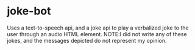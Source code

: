 # joke-bot
Uses a text-to-speech api, and a joke api to play a verbalized joke to the user through an audio HTML element. NOTE:I did not write any of these jokes, and the messages depicted do not represent my opinion.
